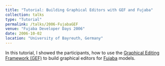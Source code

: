 ```yaml
---
title: "Tutorial: Building Graphical Editors with GEF and Fujaba"
collection: talks
type: "Tutorial"
permalink: /talks/2006-FujabaGEF
venue: "Fujaba Developer Days 2006"
date: 2006-10-02
location: "University of Bayreuth, Germany"
---
```


In this tutorial, I showed the participants, how to use the [Graphical Editing Framework (GEF)](https://www.eclipse.org/gef/) to build graphical editors for [Fujaba]((https://de.wikipedia.org/wiki/Fujaba)) models.